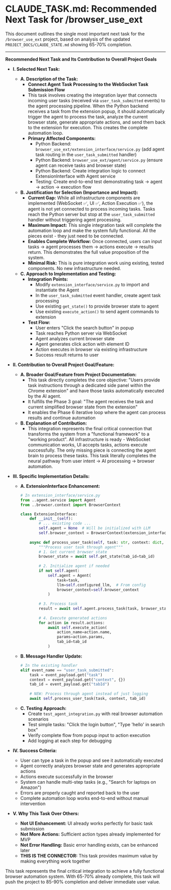 # CLAUDE_TASK.md: Recommended Next Task for /browser_use_ext

This document outlines the single most important next task for the `/browser_use_ext` project, based on analysis of the updated `PROJECT_DOCS/CLAUDE_STATE.md` showing 65-70% completion.

---

**Recommended Next Task and Its Contribution to Overall Project Goals**

*   **I. Selected Next Task:**
    *   **A. Description of the Task:**
        *   **Connect Agent Task Processing to the WebSocket Task Submission Flow**
        *   This task involves creating the integration layer that connects incoming user tasks (received via `user_task_submitted` events) to the agent processing pipeline. When the Python backend receives a task from the extension popup, it should automatically trigger the agent to process the task, analyze the current browser state, generate appropriate actions, and send them back to the extension for execution. This creates the complete automation loop.
        *   **Primary Affected Components:**
            *   Python Backend: `browser_use_ext/extension_interface/service.py` (add agent task routing in the `user_task_submitted` handler)
            *   Python Backend: `browser_use_ext/agent/service.py` (ensure agent can receive tasks and browser state)
            *   Python Backend: Create integration logic to connect ExtensionInterface with Agent service
            *   Testing: Create end-to-end test demonstrating task → agent → action → execution flow
    *   **B. Justification for Selection (Importance and Impact):**
        *   **Current Gap:** While all infrastructure components are implemented (WebSocket ✅, UI ✅, Action Execution ✅), the agent is not yet connected to process incoming tasks. Tasks reach the Python server but stop at the `user_task_submitted` handler without triggering agent processing.
        *   **Maximum Impact:** This single integration task will complete the automation loop and make the system fully functional. All the pieces exist - they just need to be connected.
        *   **Enables Complete Workflow:** Once connected, users can input tasks → agent processes them → actions execute → results return. This demonstrates the full value proposition of the system.
        *   **Minimal Risk:** This is pure integration work using existing, tested components. No new infrastructure needed.
    *   **C. Approach to Implementation and Testing:**
        *   **Integration Points:**
            *   Modify `extension_interface/service.py` to import and instantiate the Agent
            *   In the `user_task_submitted` event handler, create agent task processing
            *   Use existing `get_state()` to provide browser state to agent
            *   Use existing `execute_action()` to send agent commands to extension
        *   **Test Flow:**
            *   User enters "Click the search button" in popup
            *   Task reaches Python server via WebSocket
            *   Agent analyzes current browser state
            *   Agent generates click action with element ID
            *   Action executes in browser via existing infrastructure
            *   Success result returns to user

*   **II. Contribution to Overall Project Goal/Feature:**
    *   **A. Broader Goal/Feature from Project Documentation:**
        *   This task directly completes the core objective: "Users provide task instructions through a dedicated side panel within the Chrome extension" and have those tasks automatically executed by the AI agent.
        *   It fulfills the Phase 3 goal: "The agent receives the task and current simplified browser state from the extension"
        *   It enables the Phase 6 iterative loop where the agent can process results and continue automation
    *   **B. Explanation of Contribution:**
        *   This integration represents the final critical connection that transforms the system from a "functional framework" to a "working product". All infrastructure is ready - WebSocket communication works, UI accepts tasks, actions execute successfully. The only missing piece is connecting the agent brain to process these tasks. This task literally completes the neural pathway from user intent → AI processing → browser automation.

*   **III. Specific Implementation Details:**
    *   **A. ExtensionInterface Enhancement:**
        ```python
        # In extension_interface/service.py
        from ..agent.service import Agent
        from ..browser.context import BrowserContext
        
        class ExtensionInterface:
            def __init__(self):
                # ... existing code ...
                self.agent = None  # Will be initialized with LLM
                self.browser_context = BrowserContext(extension_interface=self)
            
            async def process_user_task(self, task: str, context: dict, tab_id: int):
                """Process user task through agent"""
                # 1. Get current browser state
                browser_state = await self.get_state(tab_id=tab_id)
                
                # 2. Initialize agent if needed
                if not self.agent:
                    self.agent = Agent(
                        task=task,
                        llm=self.configured_llm,  # From config
                        browser_context=self.browser_context
                    )
                
                # 3. Process task
                result = await self.agent.process_task(task, browser_state)
                
                # 4. Execute generated actions
                for action in result.actions:
                    await self.execute_action(
                        action_name=action.name,
                        params=action.params,
                        tab_id=tab_id
                    )
        ```
    *   **B. Message Handler Update:**
        ```python
        # In the existing handler
        elif event_name == "user_task_submitted":
            task = event_payload.get("task")
            context = event_payload.get("context", {})
            tab_id = event_payload.get("tabId")
            
            # NEW: Process through agent instead of just logging
            await self.process_user_task(task, context, tab_id)
        ```
    *   **C. Testing Approach:**
        *   Create `test_agent_integration.py` with real browser automation scenarios
        *   Test simple tasks: "Click the login button", "Type 'hello' in search box"
        *   Verify complete flow from popup input to action execution
        *   Add logging at each step for debugging

*   **IV. Success Criteria:**
    *   User can type a task in the popup and see it automatically executed
    *   Agent correctly analyzes browser state and generates appropriate actions
    *   Actions execute successfully in the browser
    *   System can handle multi-step tasks (e.g., "Search for laptops on Amazon")
    *   Errors are properly caught and reported back to the user
    *   Complete automation loop works end-to-end without manual intervention

*   **V. Why This Task Over Others:**
    *   **Not UI Enhancement:** UI already works perfectly for basic task submission
    *   **Not More Actions:** Sufficient action types already implemented for MVP
    *   **Not Error Handling:** Basic error handling exists, can be enhanced later
    *   **THIS IS THE CONNECTOR:** This task provides maximum value by making everything work together

This task represents the final critical integration to achieve a fully functional browser automation system. With 65-70% already complete, this task will push the project to 85-90% completion and deliver immediate user value.